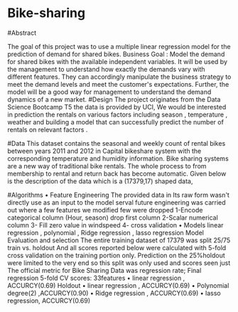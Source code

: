 # Bike-sharing

#Abstract

The goal of this project was to use a multiple linear regression model for the prediction of demand for shared bikes.
Business Goal : Model the demand for shared bikes with the available independent variables. It will be used by the management to understand how exactly the demands vary with different features. They can accordingly manipulate the business strategy to meet the demand levels and meet the customer's expectations. Further, the model will be a good way for management to understand the demand dynamics of a new market.
#Design
The project originates from the Data Science Bootcamp T5 the data is provided by UCI, We would be interested in prediction the rentals on various factors including season ,
temperature , weather and building a model that can successfully predict the number of rentals on relevant factors .

#Data
This dataset contains the seasonal and weekly count of rental bikes between years 2011 and 2012 in Capital bikeshare system with the corresponding temperature and humidity information. Bike sharing systems are a new way of traditional bike rentals. The whole process to from membership to rental and return back has become automatic. Given below is the description of the data which is a (17379,17) shaped data, 

#Algorithms
• Feature Engineering
The provided data in Its raw form wasn't directly use as an input to the model serval future engineering was carried out where a few features we modified few were dropped
1-Encode categorical column (Hour, season) drop first column
2-Scalar numerical column
3- Fill zero value in windspeed 4- cross validation
• Models
linear regression , polynomial , Ridge regression , lasso regression
Model Evaluation and selection
The entire training dataset of 17379 was split 25/75 train vs. holdout
And all scores reported below were calculated with 5-fold cross validation on the training portion only. Prediction on the 25%holdout were limited to the very end so this split was only used and scores seen just
The official metric for Bike Sharing Data was regression rate;
Final regression 5-fold CV scores: 33features
• linear regression , ACCURCY(0.69)
Holdout
• linear regression , ACCURCY(0.69)
• Polynomial degree(2) ,ACCURCY(0.90)
• Ridge regression , ACCURCY(0.69)
• lasso regression, ACCURCY(0.69)
